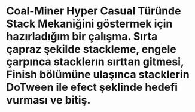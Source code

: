 # Coal-Miner Hyper Casual Türünde Stack Mekaniğini göstermek için hazırladığım bir çalışma. Sırta çapraz şekilde stackleme, engele çarpınca stacklerın sırttan gitmesi, Finish bölümüne ulaşınca stacklerin DoTween ile efect şeklinde hedefi vurması ve bitiş.
